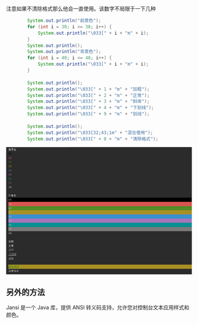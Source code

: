 

注意如果不清除格式那么他会一直使用。该数字不局限于一下几种

```java
        System.out.println("前景色");
        for (int i = 30; i <= 38; i++) {
            System.out.println("\033[" + i + "m" + i);
        }
        System.out.println();
        System.out.println("背景色");
        for (int i = 40; i <= 48; i++) {
            System.out.println("\033[" + i + "m" + i);
        }

        System.out.println();
        System.out.println("\033[" + 1 + "m" + "加粗");
        System.out.println("\033[" + 2 + "m" + "正常");
        System.out.println("\033[" + 3 + "m" + "斜体");
        System.out.println("\033[" + 4 + "m" + "下划线");
        System.out.println("\033[" + 9 + "m" + "划线");

        System.out.println();
        System.out.println("\033[32;43;1m" + "混合使用");
        System.out.println("\033[" + 0 + "m" + "清除格式");
```



![image-20210808114011776](image/image-20210808114011776.png)





## 另外的方法

Jansi 是一个 Java 库，提供 ANSI 转义码支持，允许您对控制台文本应用样式和颜色。